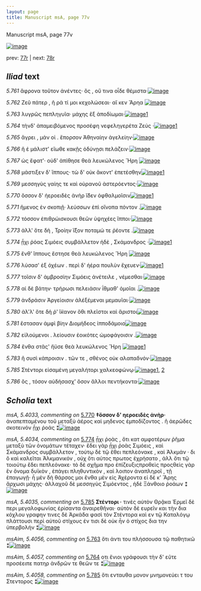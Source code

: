 ```yaml
---
layout: page
title: Manuscript msA, page 77v
---
```


Manuscript msA, page 77v

[![image](http://www.homermultitext.org/iipsrv?OBJ=IIP,1.0&FIF=/project/homer/pyramidal/deepzoom/hmt/vaimg/2017a/VA077VN_0580.tif&WID=100&CVT=JPEG)](http://www.homermultitext.org/ict2/?urn=urn:cite2:hmt:vaimg.2017a:VA077VN_0580)

prev:  [77r](../77r/) | next:  [78r](../78r/)

## *Iliad* text

*5.761* <a id="5.761"/> ἄφρονα τοῦτον ἀνέντες· ὃς , οὔ τινα οἶδε θέμιστα·[![image](http://www.homermultitext.org/iipsrv?OBJ=IIP,1.0&FIF=/project/homer/pyramidal/deepzoom/hmt/vaimg/2017a/VA077VN_0580.tif&RGN=0.433,0.2104,0.41,0.0308&WID=1000&CVT=JPEG)](http://www.homermultitext.org/ict2/?urn=urn:cite2:hmt:vaimg.2017a:VA077VN_0580@0.433,0.2104,0.41,0.0308)

*5.762* <a id="5.762"/> Ζεῦ πάτερ , ῆ ρά τί μοι 					κεχολώσεαι· αἴ κεν Ἄρηα 				[![image](http://www.homermultitext.org/iipsrv?OBJ=IIP,1.0&FIF=/project/homer/pyramidal/deepzoom/hmt/vaimg/2017a/VA077VN_0580.tif&RGN=0.439,0.2307,0.414,0.0331&WID=1000&CVT=JPEG)](http://www.homermultitext.org/ict2/?urn=urn:cite2:hmt:vaimg.2017a:VA077VN_0580@0.439,0.2307,0.414,0.0331)

*5.763* <a id="5.763"/> λυγρῶς πεπληγυῖα· μάχης ἒξ ἀποδίωμαι·[![image](http://www.homermultitext.org/iipsrv?OBJ=IIP,1.0&FIF=/project/homer/pyramidal/deepzoom/hmt/vaimg/2017a/VA077VN_0580.tif&RGN=0.425,0.2487,0.414,0.0331&WID=1000&CVT=JPEG)](http://www.homermultitext.org/ict2/?urn=urn:cite2:hmt:vaimg.2017a:VA077VN_0580@0.425,0.2487,0.414,0.0331)[1](#msAim_5.4056)

*5.764* <a id="5.764"/> τὴνδ' ἀπαμειβόμενος προσέφη νεφεληγερέτα Ζεύς ·[![image](http://www.homermultitext.org/iipsrv?OBJ=IIP,1.0&FIF=/project/homer/pyramidal/deepzoom/hmt/vaimg/2017a/VA077VN_0580.tif&RGN=0.438,0.266,0.448,0.0323&WID=1000&CVT=JPEG)](http://www.homermultitext.org/ict2/?urn=urn:cite2:hmt:vaimg.2017a:VA077VN_0580@0.438,0.266,0.448,0.0323)[1](#msAim_5.4057)

*5.765* <a id="5.765"/> ἄγρει , μάν οἱ . ἔπορσον Ἀθηναίην ἀγελείην·[![image](http://www.homermultitext.org/iipsrv?OBJ=IIP,1.0&FIF=/project/homer/pyramidal/deepzoom/hmt/vaimg/2017a/VA077VN_0580.tif&RGN=0.437,0.2893,0.361,0.027&WID=1000&CVT=JPEG)](http://www.homermultitext.org/ict2/?urn=urn:cite2:hmt:vaimg.2017a:VA077VN_0580@0.437,0.2893,0.361,0.027)

*5.766* <a id="5.766"/> ἥ ἑ μάλιστ' εἴωθε κακῇς ὀδύνῃσι πελάζειν·[![image](http://www.homermultitext.org/iipsrv?OBJ=IIP,1.0&FIF=/project/homer/pyramidal/deepzoom/hmt/vaimg/2017a/VA077VN_0580.tif&RGN=0.444,0.3013,0.415,0.0331&WID=1000&CVT=JPEG)](http://www.homermultitext.org/ict2/?urn=urn:cite2:hmt:vaimg.2017a:VA077VN_0580@0.444,0.3013,0.415,0.0331)

*5.767* <a id="5.767"/> ὡς ἔφατ'· οὐδ' ἀπίθησε θεὰ λευκώλενος Ἥρη 				[![image](http://www.homermultitext.org/iipsrv?OBJ=IIP,1.0&FIF=/project/homer/pyramidal/deepzoom/hmt/vaimg/2017a/VA077VN_0580.tif&RGN=0.428,0.3216,0.415,0.0331&WID=1000&CVT=JPEG)](http://www.homermultitext.org/ict2/?urn=urn:cite2:hmt:vaimg.2017a:VA077VN_0580@0.428,0.3216,0.415,0.0331)

*5.768* <a id="5.768"/> μάστιξεν δ' ἵππους· τὼ δ' οὐκ ἄκοντ' ἐπετέσθην[![image](http://www.homermultitext.org/iipsrv?OBJ=IIP,1.0&FIF=/project/homer/pyramidal/deepzoom/hmt/vaimg/2017a/VA077VN_0580.tif&RGN=0.436,0.3418,0.415,0.0331&WID=1000&CVT=JPEG)](http://www.homermultitext.org/ict2/?urn=urn:cite2:hmt:vaimg.2017a:VA077VN_0580@0.436,0.3418,0.415,0.0331)[1](#msAext_5.4082)

*5.769* <a id="5.769"/> μεσσηγὺς γαίης τε καὶ οὐρανοῦ ἀστερόεντος·[![image](http://www.homermultitext.org/iipsrv?OBJ=IIP,1.0&FIF=/project/homer/pyramidal/deepzoom/hmt/vaimg/2017a/VA077VN_0580.tif&RGN=0.438,0.3621,0.373,0.0301&WID=1000&CVT=JPEG)](http://www.homermultitext.org/ict2/?urn=urn:cite2:hmt:vaimg.2017a:VA077VN_0580@0.438,0.3621,0.373,0.0301)

*5.770* <a id="5.770"/> ὅσσον δ' ἠεροειδὲς ἀνὴρ ἴ̈δεν ὀφθαλμοῖσιν[![image](http://www.homermultitext.org/iipsrv?OBJ=IIP,1.0&FIF=/project/homer/pyramidal/deepzoom/hmt/vaimg/2017a/VA077VN_0580.tif&RGN=0.442,0.3809,0.375,0.0301&WID=1000&CVT=JPEG)](http://www.homermultitext.org/ict2/?urn=urn:cite2:hmt:vaimg.2017a:VA077VN_0580@0.442,0.3809,0.375,0.0301)[1](#msA_5.4033)

*5.771* <a id="5.771"/> ἥμενος ἐν σκοπιῇ· λεύσσων ἐπὶ οἴνοπα πόντον .[![image](http://www.homermultitext.org/iipsrv?OBJ=IIP,1.0&FIF=/project/homer/pyramidal/deepzoom/hmt/vaimg/2017a/VA077VN_0580.tif&RGN=0.44,0.3974,0.4,0.0301&WID=1000&CVT=JPEG)](http://www.homermultitext.org/ict2/?urn=urn:cite2:hmt:vaimg.2017a:VA077VN_0580@0.44,0.3974,0.4,0.0301)

*5.772* <a id="5.772"/> τόσσον ἐπιθρώισκουσι θεῶν ὑψηχέες ἵπποι·[![image](http://www.homermultitext.org/iipsrv?OBJ=IIP,1.0&FIF=/project/homer/pyramidal/deepzoom/hmt/vaimg/2017a/VA077VN_0580.tif&RGN=0.432,0.4177,0.4,0.0301&WID=1000&CVT=JPEG)](http://www.homermultitext.org/ict2/?urn=urn:cite2:hmt:vaimg.2017a:VA077VN_0580@0.432,0.4177,0.4,0.0301)

*5.773* <a id="5.773"/> ἀλλ' ὅτε δὴ , Τροίην 					ἵ̈ξον ποταμώ τε ῥέοντε .[![image](http://www.homermultitext.org/iipsrv?OBJ=IIP,1.0&FIF=/project/homer/pyramidal/deepzoom/hmt/vaimg/2017a/VA077VN_0580.tif&RGN=0.433,0.4365,0.389,0.0308&WID=1000&CVT=JPEG)](http://www.homermultitext.org/ict2/?urn=urn:cite2:hmt:vaimg.2017a:VA077VN_0580@0.433,0.4365,0.389,0.0308)

*5.774* <a id="5.774"/> ᾗχι ῥόας 					 Σιμόεις συμβάλλετον ἠδὲ , 						 Σκάμανδρος ·[![image](http://www.homermultitext.org/iipsrv?OBJ=IIP,1.0&FIF=/project/homer/pyramidal/deepzoom/hmt/vaimg/2017a/VA077VN_0580.tif&RGN=0.437,0.4508,0.425,0.0376&WID=1000&CVT=JPEG)](http://www.homermultitext.org/ict2/?urn=urn:cite2:hmt:vaimg.2017a:VA077VN_0580@0.437,0.4508,0.425,0.0376)[1](#msA_5.4034)

*5.775* <a id="5.775"/> ἔνθ' ἵππους ἔστησε θεὰ λευκώλενος Ἥρη 				[![image](http://www.homermultitext.org/iipsrv?OBJ=IIP,1.0&FIF=/project/homer/pyramidal/deepzoom/hmt/vaimg/2017a/VA077VN_0580.tif&RGN=0.434,0.4703,0.375,0.0353&WID=1000&CVT=JPEG)](http://www.homermultitext.org/ict2/?urn=urn:cite2:hmt:vaimg.2017a:VA077VN_0580@0.434,0.4703,0.375,0.0353)

*5.776* <a id="5.776"/> λύσασ' ἐξ ὀχέων . περὶ δ' ἠέρα πουλὺν ἔχευεν·[![image](http://www.homermultitext.org/iipsrv?OBJ=IIP,1.0&FIF=/project/homer/pyramidal/deepzoom/hmt/vaimg/2017a/VA077VN_0580.tif&RGN=0.436,0.4891,0.395,0.0361&WID=1000&CVT=JPEG)](http://www.homermultitext.org/ict2/?urn=urn:cite2:hmt:vaimg.2017a:VA077VN_0580@0.436,0.4891,0.395,0.0361)[1](#msAint_5.4071)

*5.777* <a id="5.777"/> τοῖσιν δ' ἀμβροσίην Σιμόεις ἀνέτειλε , νέμεσθαι·[![image](http://www.homermultitext.org/iipsrv?OBJ=IIP,1.0&FIF=/project/homer/pyramidal/deepzoom/hmt/vaimg/2017a/VA077VN_0580.tif&RGN=0.442,0.5071,0.426,0.0353&WID=1000&CVT=JPEG)](http://www.homermultitext.org/ict2/?urn=urn:cite2:hmt:vaimg.2017a:VA077VN_0580@0.442,0.5071,0.426,0.0353)

*5.778* <a id="5.778"/> αἱ δὲ βάτην· τρήρωσι πελειάσιν ΐθμαθ' ὁμοῖαι .[![image](http://www.homermultitext.org/iipsrv?OBJ=IIP,1.0&FIF=/project/homer/pyramidal/deepzoom/hmt/vaimg/2017a/VA077VN_0580.tif&RGN=0.44,0.5289,0.426,0.0353&WID=1000&CVT=JPEG)](http://www.homermultitext.org/ict2/?urn=urn:cite2:hmt:vaimg.2017a:VA077VN_0580@0.44,0.5289,0.426,0.0353)

*5.779* <a id="5.779"/> ἀνδράσιν Ἀργείοισιν 					ἀλέξέμεναι μεμαυῖαι·[![image](http://www.homermultitext.org/iipsrv?OBJ=IIP,1.0&FIF=/project/homer/pyramidal/deepzoom/hmt/vaimg/2017a/VA077VN_0580.tif&RGN=0.44,0.5485,0.41,0.0301&WID=1000&CVT=JPEG)](http://www.homermultitext.org/ict2/?urn=urn:cite2:hmt:vaimg.2017a:VA077VN_0580@0.44,0.5485,0.41,0.0301)

*5.780* <a id="5.780"/> ἀλ'λ' ὅτε δή ῥ' ἵ̈κανον ὅθι πλεῖστοι καὶ ἄριστοι[![image](http://www.homermultitext.org/iipsrv?OBJ=IIP,1.0&FIF=/project/homer/pyramidal/deepzoom/hmt/vaimg/2017a/VA077VN_0580.tif&RGN=0.442,0.5672,0.389,0.0346&WID=1000&CVT=JPEG)](http://www.homermultitext.org/ict2/?urn=urn:cite2:hmt:vaimg.2017a:VA077VN_0580@0.442,0.5672,0.389,0.0346)

*5.781* <a id="5.781"/> ἔστασαν ἀμφὶ βίην Διομήδεος ἱπποδάμοιο[![image](http://www.homermultitext.org/iipsrv?OBJ=IIP,1.0&FIF=/project/homer/pyramidal/deepzoom/hmt/vaimg/2017a/VA077VN_0580.tif&RGN=0.443,0.5838,0.408,0.0323&WID=1000&CVT=JPEG)](http://www.homermultitext.org/ict2/?urn=urn:cite2:hmt:vaimg.2017a:VA077VN_0580@0.443,0.5838,0.408,0.0323)

*5.782* <a id="5.782"/> εἰλούμενοι . λείουσιν ἐοικότες ὠμοφάγοισιν .[![image](http://www.homermultitext.org/iipsrv?OBJ=IIP,1.0&FIF=/project/homer/pyramidal/deepzoom/hmt/vaimg/2017a/VA077VN_0580.tif&RGN=0.444,0.6033,0.398,0.0361&WID=1000&CVT=JPEG)](http://www.homermultitext.org/ict2/?urn=urn:cite2:hmt:vaimg.2017a:VA077VN_0580@0.444,0.6033,0.398,0.0361)

*5.784* <a id="5.784"/> ἔνθα στᾶς' ἤϋσε θεὰ λευκώλενος Ἥρη 				[![image](http://www.homermultitext.org/iipsrv?OBJ=IIP,1.0&FIF=/project/homer/pyramidal/deepzoom/hmt/vaimg/2017a/VA077VN_0580.tif&RGN=0.444,0.6221,0.368,0.0346&WID=1000&CVT=JPEG)](http://www.homermultitext.org/ict2/?urn=urn:cite2:hmt:vaimg.2017a:VA077VN_0580@0.444,0.6221,0.368,0.0346)[1](#msAint_5.4072)

*5.783* <a id="5.783"/> ἢ συσὶ κάπροισιν . τῶν τε , σθένος οὐκ αλαπαδνόν·[![image](http://www.homermultitext.org/iipsrv?OBJ=IIP,1.0&FIF=/project/homer/pyramidal/deepzoom/hmt/vaimg/2017a/VA077VN_0580.tif&RGN=0.453,0.6379,0.398,0.0361&WID=1000&CVT=JPEG)](http://www.homermultitext.org/ict2/?urn=urn:cite2:hmt:vaimg.2017a:VA077VN_0580@0.453,0.6379,0.398,0.0361)

*5.785* <a id="5.785"/> Στέντορι εἰσαμένη 					μεγαλήτορι χαλκεοφώνῳ·[![image](http://www.homermultitext.org/iipsrv?OBJ=IIP,1.0&FIF=/project/homer/pyramidal/deepzoom/hmt/vaimg/2017a/VA077VN_0580.tif&RGN=0.447,0.6597,0.381,0.0316&WID=1000&CVT=JPEG)](http://www.homermultitext.org/ict2/?urn=urn:cite2:hmt:vaimg.2017a:VA077VN_0580@0.447,0.6597,0.381,0.0316)[1](#msAim_5.4058), [2](#msA_5.4035)

*5.786* <a id="5.786"/> ὃς , τόσον αὐδήσασχ' ὅσον ἄλλοι πεντήκοντα·[![image](http://www.homermultitext.org/iipsrv?OBJ=IIP,1.0&FIF=/project/homer/pyramidal/deepzoom/hmt/vaimg/2017a/VA077VN_0580.tif&RGN=0.445,0.6784,0.39,0.0301&WID=1000&CVT=JPEG)](http://www.homermultitext.org/ict2/?urn=urn:cite2:hmt:vaimg.2017a:VA077VN_0580@0.445,0.6784,0.39,0.0301)

## *Scholia* text

*msA, 5.4033, commenting on* [5.770](#5.770)  <a id="msA_5.4033"/> **‡ὅσσον δ' ηεροειδὲς ἀνὴρ·** ἀναπεπταμένου τοῦ μεταξὺ ἀέρος καὶ μηδενος ἐμποδίζοντος . ἢ ἀερῶδες σκοτεινόν ᾗχι ῥοάς ⁑[![image](http://www.homermultitext.org/iipsrv?OBJ=IIP,1.0&FIF=/project/homer/pyramidal/deepzoom/hmt/vaimg/2017a/VA077VN_0580.tif&RGN=0.175386882829772,0.379529737206086,0.223286661753869,0.0641770401106501&WID=1000&CVT=JPEG)](http://www.homermultitext.org/ict2/?urn=urn:cite2:hmt:vaimg.2017a:VA077VN_0580@0.175386882829772,0.379529737206086,0.223286661753869,0.0641770401106501)

*msA, 5.4034, commenting on* [5.774](#5.774)  <a id="msA_5.4034"/> ᾗχι ῥοὰς , ὅτι κατ αμφοτέρων ῥῆμα μεταξὺ τῶν ὀνομάτων τέταχεν· ἔδει γὰρ ᾗχι ῥοὰς Σιμόεις , καὶ Σκάμανδρος συμβάλλετον , τούτῳ δὲ τῷ ἔθει πεπλεόνακε , καὶ Ἀλκμάν · δι ὃ καὶ καλεῖται Ἀλκμανικόν , οὐχ ὅτι αὐτος πρωτος ἐχρήσατο , ἀλλ ὅτι τῷ τοιούτῳ ἔδει πεπλεόνακε· τὸ δὲ σχῆμα προ ἐπίζευξιςπροθεὶς προςθεὶς γὰρ ἓν ὄνομα δυϊκὸν , ἐπάγει πληθυντικὸν , καὶ λοιπον ἀναπληροῖ , τῇ ἐπαγωγῇ· ἦ μὲν δὴ θάρσος μοι ἔνθα μὲν εἰς Ἀχέροντα εἰ δέ κ' Ἄρης ἄρχωσι μάχης· ἀλλαχοῦ δὲ μεσσηγὺς Σιμόεντος , ἠδὲ Ξάνθοιο ῥοάων ⁑[![image](http://www.homermultitext.org/iipsrv?OBJ=IIP,1.0&FIF=/project/homer/pyramidal/deepzoom/hmt/vaimg/2017a/VA077VN_0580.tif&RGN=0.173913043478261,0.44149377593361,0.223286661753869,0.198063623789765&WID=1000&CVT=JPEG)](http://www.homermultitext.org/ict2/?urn=urn:cite2:hmt:vaimg.2017a:VA077VN_0580@0.173913043478261,0.44149377593361,0.223286661753869,0.198063623789765)

*msA, 5.4035, commenting on* [5.785](#5.785)  <a id="msA_5.4035"/> **Στέντορι ·** τινὲς αὐτὸν Θρᾷκα Ἑρμεῖ δὲ περι μεγαλοφωνίας ἐρίσαντα ἀναιρεθῆναι· αὐτὸν δὲ ευρεῖν και τὴν δια κόχλου γραφην τινες δὲ Ἀρκάδα φασὶ τὸν Στέντορα καὶ εν τῷ Καταλόγῳ πλάττουσι περὶ αὐτοῦ στίχους έν τισι δὲ οὐκ ἦν ὁ στίχος δια την ὑπερβολήν ⁑[![image](http://www.homermultitext.org/iipsrv?OBJ=IIP,1.0&FIF=/project/homer/pyramidal/deepzoom/hmt/vaimg/2017a/VA077VN_0580.tif&RGN=0.190862196020634,0.636791147994467,0.364038319823139,0.0962655601659751&WID=1000&CVT=JPEG)](http://www.homermultitext.org/ict2/?urn=urn:cite2:hmt:vaimg.2017a:VA077VN_0580@0.190862196020634,0.636791147994467,0.364038319823139,0.0962655601659751)

*msAim, 5.4056, commenting on* [5.763](#5.763)  <a id="msAim_5.4056"/> ὅτι ἀντι του πλήσσουσα τῷ παθητικῶ ⁑[![image](http://www.homermultitext.org/iipsrv?OBJ=IIP,1.0&FIF=/project/homer/pyramidal/deepzoom/hmt/vaimg/2017a/VA077VN_0580.tif&RGN=0.373249815770081,0.253112033195021,0.0670596904937362,0.0323651452282158&WID=1000&CVT=JPEG)](http://www.homermultitext.org/ict2/?urn=urn:cite2:hmt:vaimg.2017a:VA077VN_0580@0.373249815770081,0.253112033195021,0.0670596904937362,0.0323651452282158)

*msAim, 5.4057, commenting on* [5.764](#5.764)  <a id="msAim_5.4057"/> οτι ἔνιοι γράφουσι τὴν δ' εῦτε προσέειπε πατηρ ἀνδρῶν τε θεῶν τε ⁑[![image](http://www.homermultitext.org/iipsrv?OBJ=IIP,1.0&FIF=/project/homer/pyramidal/deepzoom/hmt/vaimg/2017a/VA077VN_0580.tif&RGN=0.377302873986735,0.285753803596127,0.0736919675755343,0.0484094052558783&WID=1000&CVT=JPEG)](http://www.homermultitext.org/ict2/?urn=urn:cite2:hmt:vaimg.2017a:VA077VN_0580@0.377302873986735,0.285753803596127,0.0736919675755343,0.0484094052558783)

*msAim, 5.4058, commenting on* [5.785](#5.785)  <a id="msAim_5.4058"/> ὅτι ενταυθα μονον μνημονεύει τ του Στεντορος ⁑[![image](http://www.homermultitext.org/iipsrv?OBJ=IIP,1.0&FIF=/project/homer/pyramidal/deepzoom/hmt/vaimg/2017a/VA077VN_0580.tif&RGN=0.39719970523213,0.65283540802213,0.0449521002210759,0.0619640387275242&WID=1000&CVT=JPEG)](http://www.homermultitext.org/ict2/?urn=urn:cite2:hmt:vaimg.2017a:VA077VN_0580@0.39719970523213,0.65283540802213,0.0449521002210759,0.0619640387275242)